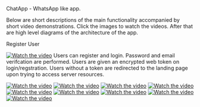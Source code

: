 ChatApp - WhatsApp like app.

Below are short descriptions of the main functionality accompanied by short video demonstrations. Click the images to watch the videos. After that are high level diagrams of the architecture of the app.

Register User

[![Watch the video](https://img.youtube.com/vi/MoZRt9O_67c/hqdefault.jpg)](https://www.youtube.com/watch?v=MoZRt9O_67c)
Users can register and login. Password and email verifcation are performed. Users are given an encrypted web token on login/regstration. Users without a token are redirected to the landing page upon trying to access server resources.

[![Watch the video](https://img.youtube.com/vi/MoZRt9O_67c/hqdefault.jpg)](https://www.youtube.com/watch?v=MoZRt9O_67c)
[![Watch the video](https://img.youtube.com/vi/MoZRt9O_67c/hqdefault.jpg)](https://www.youtube.com/watch?v=MoZRt9O_67c)
[![Watch the video](https://img.youtube.com/vi/MoZRt9O_67c/hqdefault.jpg)](https://www.youtube.com/watch?v=MoZRt9O_67c)
[![Watch the video](https://img.youtube.com/vi/MoZRt9O_67c/hqdefault.jpg)](https://www.youtube.com/watch?v=MoZRt9O_67c)
[![Watch the video](https://img.youtube.com/vi/MoZRt9O_67c/hqdefault.jpg)](https://www.youtube.com/watch?v=MoZRt9O_67c)
[![Watch the video](https://img.youtube.com/vi/MoZRt9O_67c/hqdefault.jpg)](https://www.youtube.com/watch?v=MoZRt9O_67c)
[![Watch the video](https://img.youtube.com/vi/MoZRt9O_67c/hqdefault.jpg)](https://www.youtube.com/watch?v=MoZRt9O_67c)
[![Watch the video](https://img.youtube.com/vi/MoZRt9O_67c/hqdefault.jpg)](https://www.youtube.com/watch?v=MoZRt9O_67c)
[![Watch the video](https://img.youtube.com/vi/MoZRt9O_67c/hqdefault.jpg)](https://www.youtube.com/watch?v=MoZRt9O_67c)
